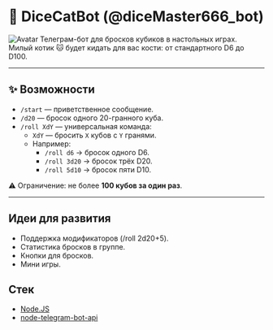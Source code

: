 # 🎲 DiceCatBot (@diceMaster666_bot)
![Avatar](GPT-cat-d20.png)
Телеграм-бот для бросков кубиков в настольных играх.  
Милый котик 🐱 будет кидать для вас кости: от стандартного D6 до D100. 

---

## ✨ Возможности
- `/start` — приветственное сообщение.  
- `/d20` — бросок одного 20-гранного куба.  
- `/roll XdY` — универсальная команда:  
  - `XdY` — бросить `X` кубов с `Y` гранями.  
  - Например:  
    - `/roll d6` → бросок одного D6.  
    - `/roll 3d20` → бросок трёх D20.  
    - `/roll 5d10` → бросок пяти D10.  

⚠️ Ограничение: не более **100 кубов за один раз**.

---

## Идеи для развития
- Поддержка модификаторов (/roll 2d20+5).
- Статистика бросков в группе.
- Кнопки для бросков.
- Мини игры.

## Стек
- [Node.JS](https://nodejs.org/ "Node.JS") 
- [node-telegram-bot-api](https://github.com/yagop/node-telegram-bot-api "GIT") 
